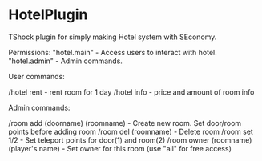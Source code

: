 # HotelPlugin
TShock plugin for simply making Hotel system with SEconomy.



Permissions:
"hotel.main" - Access users to interact with hotel.
"hotel.admin" - Admin commands.

User commands:

/hotel rent - rent room for 1 day 
/hotel info - price and amount of room info 

Admin commands:

/room add (doorname) (roomname) - Create new room. Set door/room points before adding room
/room del (roomname) - Delete room
/room set 1/2 - Set teleport points for door(1) and room(2)
/room owner (roomname) (player's name) - Set owner for this room (use \"all\" for free access)
 
